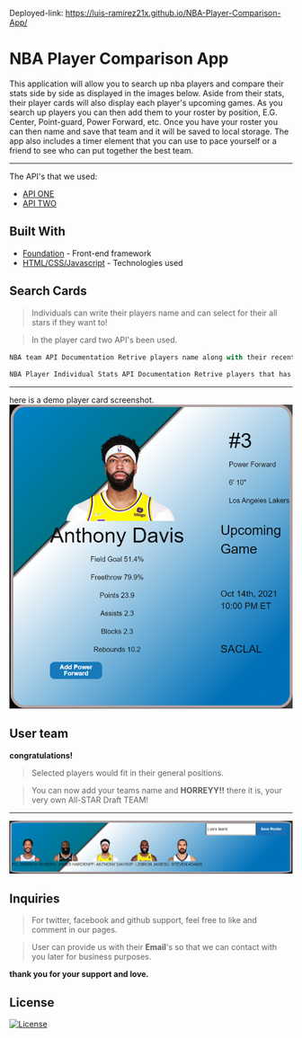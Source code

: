 Deployed-link: https://luis-ramirez21x.github.io/NBA-Player-Comparison-App/
# NBA Player Comparison App

This application will allow you to search up nba players and compare their stats side by side as displayed in the images below. Aside from their stats, their player cards will also display each player's upcoming games. As you search up players you can then add them to your roster by position, E.G. Center, Point-guard, Power Forward, etc. Once you have your roster you can then name and save that team and it will be saved to local storage. The app also includes a timer element that you can use to pace yourself or a friend to see who can put together the best team.


___





The API's that we used:

* [API ONE](https://data.nba.net/10s/prod/v2/2021/teams.json)
* [API TWO](http://data.nba.net/10s/prod/v1/2021/teams/hawks/schedule.json)



## Built With

* [Foundation](https://get.foundation/frameworks-docs.html) - Front-end framework
* [HTML/CSS/Javascript](https://github.com/Luis-Ramirez21x/NBA-Player-Comparison-App) - Technologies used


## Search Cards

> Individuals can write their players name and can select for their all stars if they want to! 

>In the player card two API's been used.

```js
NBA team API Documentation Retrive players name along with their recent picture and other stats such as their assists, Field goals etc.
```

```js
NBA Player Individual Stats API Documentation Retrive players that has been called by User input. This API is an intensive NBA Player API offering complete accounts for all active NBA player games and show the stats right side of the player card.
```

___
here is a demo player card screenshot.
![ScreenShot1](./assets/images/ss1.PNG)

## User team

**congratulations!**

> Selected players would fit in their general positions. 

> You can now add your teams name and **HORREYY!!** there it is, your very own All-STAR Draft TEAM!
___
![ScreenShot12](./assets/images/ss2.PNG)

## Inquiries 

> For twitter, facebook and github support, feel free to like and comment in our pages.

>User can provide us with their **Email**'s so that we can contact with you later for business purposes. 



**thank you for your support and love.**

## License
[![License](https://img.shields.io/badge/License-Boost_1.0-lightblue.svg)](https://www.boost.org/LICENSE_1_0.txt)
